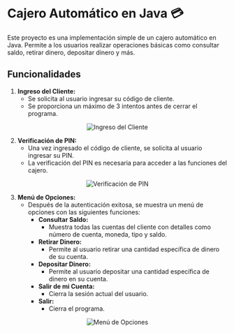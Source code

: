# Cajero Automático en Java 💳
Este proyecto es una implementación simple de un cajero automático en Java. Permite a los usuarios realizar operaciones básicas como consultar saldo, retirar dinero, depositar dinero y más.
## Funcionalidades
1. **Ingreso del Cliente:**
   - Se solicita al usuario ingresar su código de cliente.
   - Se proporciona un máximo de 3 intentos antes de cerrar el programa.

<p align="center">
  <img src="https://github.com/MicaelaGordillo/estructura-cajero/assets/88464906/3e84a105-07d7-4214-ac24-806e4dc5f3f5" alt="Ingreso del Cliente">
</p>

2. **Verificación de PIN:**
   - Una vez ingresado el código de cliente, se solicita al usuario ingresar su PIN.
   - La verificación del PIN es necesaria para acceder a las funciones del cajero.
  
<p align="center">
  <img src="https://github.com/MicaelaGordillo/estructura-cajero/assets/88464906/7386e8fe-0db2-4aba-b774-01112de422d2" alt="Verificación de PIN">
</p>

3. **Menú de Opciones:**
   - Después de la autenticación exitosa, se muestra un menú de opciones con las siguientes funciones:
     - **Consultar Saldo:**
       - Muestra todas las cuentas del cliente con detalles como número de cuenta, moneda, tipo y saldo.
     - **Retirar Dinero:**
       - Permite al usuario retirar una cantidad específica de dinero de su cuenta.
     - **Depositar Dinero:**
       - Permite al usuario depositar una cantidad específica de dinero en su cuenta.
     - **Salir de mi Cuenta:**
       - Cierra la sesión actual del usuario.
     - **Salir:**
       - Cierra el programa.

<p align="center">
  <img src="https://github.com/MicaelaGordillo/estructura-cajero/assets/88464906/4239acb2-7bd3-4313-b6f3-4317f8fff4b1" alt="Menú de Opciones">
</p>
